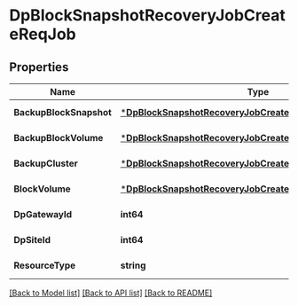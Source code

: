 # DpBlockSnapshotRecoveryJobCreateReqJob

## Properties
Name | Type | Description | Notes
------------ | ------------- | ------------- | -------------
**BackupBlockSnapshot** | [***DpBlockSnapshotRecoveryJobCreateReqJobBackupSnapshot**](DpBlockSnapshotRecoveryJobCreateReq_Job_BackupSnapshot.md) |  | [default to null]
**BackupBlockVolume** | [***DpBlockSnapshotRecoveryJobCreateReqJobBackupVolume**](DpBlockSnapshotRecoveryJobCreateReq_Job_BackupVolume.md) |  | [default to null]
**BackupCluster** | [***DpBlockSnapshotRecoveryJobCreateReqJobBackupCluster**](DpBlockSnapshotRecoveryJobCreateReq_Job_BackupCluster.md) |  | [default to null]
**BlockVolume** | [***DpBlockSnapshotRecoveryJobCreateReqJobVolume**](DpBlockSnapshotRecoveryJobCreateReq_Job_Volume.md) |  | [default to null]
**DpGatewayId** | **int64** |  | [default to null]
**DpSiteId** | **int64** |  | [default to null]
**ResourceType** | **string** |  | [default to null]

[[Back to Model list]](../README.md#documentation-for-models) [[Back to API list]](../README.md#documentation-for-api-endpoints) [[Back to README]](../README.md)


